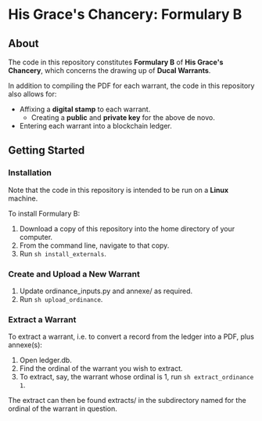 # His Grace's Chancery: Formulary B

## About

The code in this repository constitutes **Formulary B** of **His Grace's Chancery**, which concerns the drawing up of **Ducal Warrants**.

In addition to compiling the PDF for each warrant, the code in this repository also allows for:

* Affixing a **digital stamp** to each warrant.
    * Creating a **public** and **private key** for the above de novo.
* Entering each warrant into a blockchain ledger.

## Getting Started

### Installation

Note that the code in this repository is intended to be run on a **Linux** machine.

To install Formulary B:

1. Download a copy of this repository into the home directory of your computer.
1. From the command line, navigate to that copy.
1. Run `sh install_externals`.

### Create and Upload a New Warrant

1. Update ordinance_inputs.py and annexe/ as required.
1. Run `sh upload_ordinance`.

### Extract a Warrant

To extract a warrant, i.e. to convert a record from the ledger into a PDF, plus annexe(s):

1. Open ledger.db.
1. Find the ordinal of the warrant you wish to extract.
1. To extract, say, the warrant whose ordinal is 1, run `sh extract_ordinance 1`.

The extract can then be found extracts/ in the subdirectory named for the ordinal of the warrant in question.
